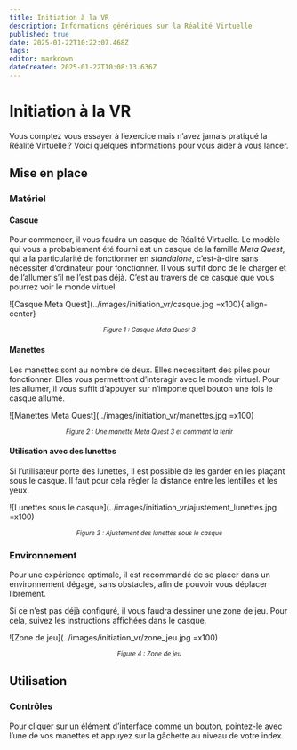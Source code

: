 ```yaml
---
title: Initiation à la VR
description: Informations génériques sur la Réalité Virtuelle
published: true
date: 2025-01-22T10:22:07.468Z
tags: 
editor: markdown
dateCreated: 2025-01-22T10:08:13.636Z
---
```


# Initiation à la VR

Vous comptez vous essayer à l’exercice mais n’avez jamais pratiqué la Réalité Virtuelle ? Voici quelques informations pour vous aider à vous lancer.

## Mise en place

### Matériel

#### Casque

Pour commencer, il vous faudra un casque de Réalité Virtuelle. Le modèle qui vous a probablement été fourni est un casque de la famille _Meta Quest_, qui a la particularité de fonctionner en _standalone_, c’est-à-dire sans nécessiter d’ordinateur pour fonctionner. Il vous suffit donc de le charger et de l’allumer s’il ne l’est pas déjà. C’est au travers de ce casque que vous pourrez voir le monde virtuel.

![Casque Meta Quest](../images/initiation_vr/casque.jpg =x100){.align-center} 
<div style="text-align: center; font-size: 0.8em; font-style: italic">Figure 1 : Casque Meta Quest 3</div>

#### Manettes

Les manettes sont au nombre de deux. Elles nécessitent des piles pour fonctionner. Elles vous permettront d’interagir avec le monde virtuel. Pour les allumer, il vous suffit d’appuyer sur n’importe quel bouton une fois le casque allumé.

![Manettes Meta Quest](../images/initiation_vr/manettes.jpg =x100)
<div style="text-align: center; font-size: 0.8em; font-style: italic">Figure 2 : Une manette Meta Quest 3 et comment la tenir</div>

#### Utilisation avec des lunettes

Si l’utilisateur porte des lunettes, il est possible de les garder en les plaçant sous le casque. Il faut pour cela régler la distance entre les lentilles et les yeux.

![Lunettes sous le casque](../images/initiation_vr/ajustement_lunettes.jpg =x100)
<div style="text-align: center; font-size: 0.8em; font-style: italic">Figure 3 : Ajustement des lunettes sous le casque</div>

### Environnement

Pour une expérience optimale, il est recommandé de se placer dans un environnement dégagé, sans obstacles, afin de pouvoir vous déplacer librement.

Si ce n’est pas déjà configuré, il vous faudra dessiner une zone de jeu. Pour cela, suivez les instructions affichées dans le casque.

![Zone de jeu](../images/initiation_vr/zone_jeu.jpg =x100)
<div style="text-align: center; font-size: 0.8em; font-style: italic">Figure 4 : Zone de jeu</div>

## Utilisation

### Contrôles

Pour cliquer sur un élément d’interface comme un bouton, pointez-le avec l’une de vos manettes et appuyez sur la gâchette au niveau de votre index.
